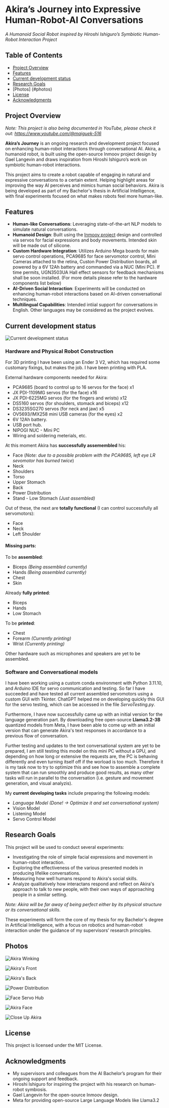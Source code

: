 # Akira’s Journey into Expressive Human-Robot-AI Conversations

_A Humanoid Social Robot inspired by Hiroshi Ishiguro’s Symbiotic Human-Robot Interaction Project_

## Table of Contents
- [Project Overview](#project-overview)
- [Features](#features)
- [Current development status](#current-development-status)
- [Research Goals](#research-goals)
- [Photos] (#photos)
- [License](#license)
- [Acknowledgments](#acknowledgements)

## Project Overview

_Note: This project is also being documented in YouTube, please check it out: https://www.youtube.com/@maiguek-516_

**Akira’s Journey** is an ongoing research and development project focused on enhancing human-robot interactions through conversational AI. Akira, a humanoid robot, is built using the open-source Inmoov project design by Gael Langevin and draws inspiration from Hiroshi Ishiguro’s work on symbiotic human-robot interactions.

This project aims to create a robot capable of engaging in natural and expressive conversations to a certain extent. Helping highlight areas for improving the way AI perceives and mimics human social behaviors. Akira is being developed as part of my Bachelor's thesis in Artificial Intelligence, with final experiments focused on what makes robots feel more human-like.

## Features
- **Human-like Conversations**: Leveraging state-of-the-art NLP models to simulate natural conversations.
- **Humanoid Design**: Built using the [Inmoov project](https://inmoov.fr/) design and controlled via servos for facial expressions and body movements. Intended skin will be made out of silicone.
- **Custom Hardware Integration**: Utilizes Arduino Mega boards for main servo control operations, PCA9685 for face servomotor control, Mini Cameras attached to the retina, Custon Power Distribution boards, all powered by a 6V 12Ah battery and commanded via a NUC (Mini PC). If time permits, UGN3503UA Hall effect sensors for feedback mechanisms shall be soon installed. (For more details please refer to the hardware components list below) 
- **AI-Driven Social Interaction**: Experiments will be conducted on enhancing human-robot interactions based on AI-driven conversational techniques.
- **Multilingual Capabilities**: Intended intiial support for conversations in English. Other languages may be considered as the project evolves.

## Current development status

![Current development status](./media/IMG_4875.jpg)

### Hardware and Physical Robot Construction

For 3D printing I have been using an Ender 3 V2, which has required some customary fixings, but makes the job. I have been printing with PLA.

External hardware components needed for Akira:

- PCA9685 (board to control up to 16 servos for the face) x1
- JX PDI-1109MG servos (for the face) x16
- JX PDI-6225MG servos (for the fingers and wrists) x12
- DS5160 servos (for shoulders, stomack and biceps) x12
- DS3235SG270 servos (for neck and jaw) x5
- OV5693/IMX258 mini USB cameras (for the eyes) x2
- 6V 12Ah battery.
- USB port hub.
- NIPOGI NUC - Mini PC
- Wiring and soldering meterials, etc.

At this moment Akira has **successfully assemembled** his:
- Face (_Note: due to a possible problem with the PCA9685, left eye LR sevomotor has burned twice_)
- Neck
- Shoulders
- Torso
- Upper Stomach
- Back
- Power Distribution
- Stand - Low Stomach _(Just assembled)_

Out of these, the next are **totally functional** (I can control successfully all servomotors):
- Face
- Neck
- Left Shoulder

#### Missing parts:

To be **assembled**:
- Biceps _(Being assembled currently)_
- Hands _(Being assembled currently)_
- Chest
- Skin

Already **fully printed**:
- Biceps
- Hands
- Low Stomach

To be **printed**:
- Chest
- Forearm _(Currently printing)_
- Wrist _(Currently printing)_

Other hardware such as microphones and speakers are yet to be assembled.

### Software and Conversational models

I have been working using a custom conda environment with Python 3.11.10, and Arduino IDE for servo communication and testing. So far I have succeeded and have tested all current assembled servomotors using a custom GUI with Tkinter. ChatGPT helped me on developing quickly this GUI for the servo testing, which can be accessed in the file _ServoTesting.py_.

Furthermore, I have now successfully came up with an initial version for the language generation part. By downloading free open-source **Llama3.2-3B** quantized models from Meta, I have been able to come up with an initial version that can generate Akira's text responses in accordance to a previous flow of conversation.

Further testing and updates to the text conversational system are yet to be prepared, I am still testing this model on this mini PC without a GPU, and depending on how long or extensive the requests are, the PC is behaving differently and even turning itself off if the worload is too much. Therefore it is my task now to try to optimize this and see how to assemble a complete system that can run smoothly and produce good results, as many other tasks will run in parallel to the conversation (i.e. gesture and movement generation, and visual analyzis).

My **current developing tasks** include preparing the following models:
- _Language Model (Done! -> Optimize it and set conversational system)_
- Vision Model
- Listening Model
- Servo Control Model

## Research Goals

This project will be used to conduct several experiments:

- Investigating the role of simple facial expressions and movement in human-robot interaction.
- Exploring the effectiveness of the various presented models in producing lifelike conversations.
- Measuring how well humans respond to Akira's social skills. 
- Analyze qualitatively how interactans respond and reflect on Akira's approach to talk to new people, with their own ways of approaching people in a similar setting.

_Note: Akira will be far away of being perfect either by its physical structure or its conversational skills._

These experiments will form the core of my thesis for my Bachelor's degree in Artificial Intelligence, with a focus on robotics and human-robot interaction under the guidance of my supervisors’ research principles.

## Photos

![Akira Winking](./media/IMG_4697.png)

![Akira's Front](./media/IMG_4715.png)

![Akira's Back](./media/IMG_4716.png)

![Power Distribution](./media/IMG_4717.png)

![Face Servo Hub](./media/IMG_4718.png)

![Akira Face](./media/IMG_4719.png)

![Close Up Akira](./media/IMG_4720.png)

## License

This project is licensed under the MIT License.

## Acknowledgments
- My supervisors and colleagues from the AI Bachelor’s program for their ongoing support and feedback.
- Hiroshi Ishiguro for inspiring the project with his research on human-robot symbiosis.
- Gael Langevin for the open-source Inmoov design.
- Meta for providing open-source Large Language Models like Llama3.2
    
